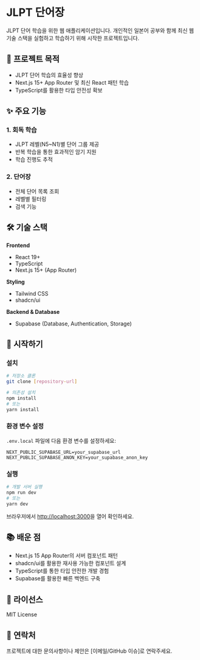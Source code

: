 # JLPT 단어장

JLPT 단어 학습을 위한 웹 애플리케이션입니다. 개인적인 일본어 공부와 함께 최신 웹 기술 스택을 실험하고 학습하기 위해 시작한 프로젝트입니다.

## 🎯 프로젝트 목적

- JLPT 단어 학습의 효율성 향상
- Next.js 15+ App Router 및 최신 React 패턴 학습
- TypeScript를 활용한 타입 안전성 확보

## ✨ 주요 기능

### 1. 회독 학습
- JLPT 레벨(N5~N1)별 단어 그룹 제공
- 반복 학습을 통한 효과적인 암기 지원
- 학습 진행도 추적

### 2. 단어장
- 전체 단어 목록 조회
- 레벨별 필터링
- 검색 기능

## 🛠️ 기술 스택

**Frontend**
- React 19+
- TypeScript
- Next.js 15+ (App Router)

**Styling**
- Tailwind CSS
- shadcn/ui

**Backend & Database**
- Supabase (Database, Authentication, Storage)

## 🚀 시작하기

### 설치
```bash
# 저장소 클론
git clone [repository-url]

# 의존성 설치
npm install
# 또는
yarn install
```

### 환경 변수 설정
`.env.local` 파일에 다음 환경 변수를 설정하세요:
```
NEXT_PUBLIC_SUPABASE_URL=your_supabase_url
NEXT_PUBLIC_SUPABASE_ANON_KEY=your_supabase_anon_key
```

### 실행
```bash
# 개발 서버 실행
npm run dev
# 또는
yarn dev
```

브라우저에서 [http://localhost:3000](http://localhost:3000)을 열어 확인하세요.

## 📚 배운 점

- Next.js 15 App Router의 서버 컴포넌트 패턴
- shadcn/ui를 활용한 재사용 가능한 컴포넌트 설계
- TypeScript를 통한 타입 안전한 개발 경험
- Supabase를 활용한 빠른 백엔드 구축

## 📝 라이선스

MIT License

## 📧 연락처

프로젝트에 대한 문의사항이나 제안은 [이메일/GitHub 이슈]로 연락주세요.
